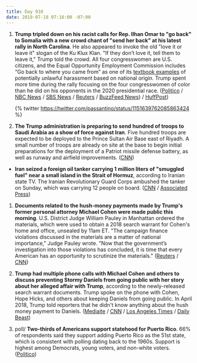 ```yaml
---
title: Day 910
date: 2019-07-18 07:16:00 -07:00
---
```


1. **Trump tripled down on his racist calls for Rep. Ilhan Omar to "go back" to Somalia with a new crowd chant of "send her back" at his latest rally in North Carolina**. He also appeared to invoke the old "love it or leave it" slogan of the Ku Klux Klan. "If they don’t love it, tell them to leave it," Trump told the crowd. All four congresswomen are U.S. citizens, and the Equal Opportunity Employment Commission includes “Go back to where you came from” as one of its [textbook examples](https://www.eeoc.gov/eeoc/publications/immigrants-facts.cfm) of potentially unlawful harassment based on national origin. Trump spent more time during the rally focusing on the four congresswomen of color than he did on his opponents in the 2020 presidential race. ([Politico](https://www.politico.com/story/2019/07/17/trump-send-her-back-north-carolina-rally-1418904) / [NBC News](https://www.nbcnews.com/politics/2020-election/after-house-rejects-stupid-impeachment-trump-fuels-rally-crowd-chant-n1031066) / [SBS News](https://www.sbs.com.au/news/trump-invokes-kkk-slogan-love-it-or-leave-it-at-north-carolina-rally) / [Reuters](https://www.reuters.com/article/us-usa-trump-idUSKCN1UC2PW) / [BuzzFeed News](https://www.buzzfeednews.com/article/salvadorhernandez/trumps-supporters-chanted-send-her-back-as-the-president)) / [HuffPost](https://www.eeoc.gov/eeoc/publications/immigrants-facts.cfm))

   {% twitter https://twitter.com/passantino/status/1151639762085863424 %}


1. **The Trump administration is preparing to send hundred of troops to Saudi Arabia as a show of force against Iran**. Five hundred troops are expected to be deployed to the Prince Sultan Air Base east of Riyadh. A small number of troops are already on site at the base to begin initial preparations for the deployment of a Patriot missile defense battery, as well as runway and airfield improvements. ([CNN](https://www.cnn.com/2019/07/17/politics/us-military-buildup-saudi-air-base-satellite-images/index.html))

* **Iran seized a foreign oil tanker carrying 1 million liters of "smuggled fuel" near a small island in the Strait of Hormuz**, according to Iranian state TV. The Iranian Revolutionary Guard Corps ambushed the tanker on Sunday, which was carrying 12 people on board. ([CNN](https://www.cnn.com/2019/07/18/middleeast/iran-tanker-intl/index.html) / [Associated Press](https://apnews.com/2d94f2b673b74940b26db541e9eeb262))

1. **Documents related to the hush-money payments made by Trump's former personal attorney Michael Cohen were made public this morning**. U.S. District Judge William Pauley in Manhattan ordered the materials, which were used to obtain a 2018 search warrant for Cohen's home and office, unsealed by 11am ET. "The campaign finance violations discussed in the materials are a matter of national importance," Judge Pauley wrote. "Now that the government’s investigation into those violations has concluded, it is time that every American has an opportunity to scrutinize the materials." ([Reuters](https://www.reuters.com/article/us-usa-trump-cohen-idUSKCN1UD18D) / [CNN](https://www.cnn.com/2019/07/18/politics/michael-cohen-documents/index.html))

2. **Trump had multiple phone calls with Michael Cohen and others to discuss preventing Stormy Daniels from going public with her story about her alleged affair with Trump**, according to the newly-released search warrant documents. Trump spoke on the phone with Cohen, Hope Hicks, and others about keeping Daniels from going public. In April 2018, Trump told reporters that he didn't know anything about the hush money payment to Daniels. ([Mediaite](https://www.mediaite.com/news/unredacted-michael-cohen-docs-reveal-pre-election-calls-with-trump-over-stormy-daniels-payment/) / [CNN](https://www.cnn.com/2019/07/18/politics/michael-cohen-documents/index.html) / [Los Angeles Times](https://www.latimes.com/97052438-132.html) / [Daily Beast](https://www.thedailybeast.com/cohen-documents-unsealed-on-trump-ami-stormy-daniels-karen-mcdougal))

3. poll/ **Two-thirds of Americans support statehood for Puerto Rico**. 66% of respondents said they support adding Puerto Rico as the 51st state, which is consistent with polling dating back to the 1960s. Support is highest among Democrats, young voters, and non-white voters. ([Politico](https://www.politico.com/story/2019/07/18/puerto-rico-statehood-poll-1419203))